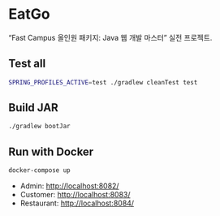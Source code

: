 # EatGo

“Fast Campus 올인원 패키지: Java 웹 개발 마스터” 실전 프로젝트.

## Test all

```bash
SPRING_PROFILES_ACTIVE=test ./gradlew cleanTest test
```

## Build JAR

```bash
./gradlew bootJar
```

## Run with Docker

```bash
docker-compose up
```

- Admin: <http://localhost:8082/>
- Customer: <http://localhost:8083/>
- Restaurant: <http://localhost:8084/>
